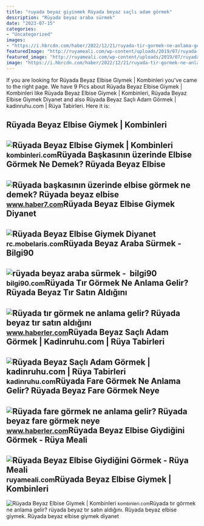 ```yaml
---
title: "ruyada beyaz giyinmek Rüyada beyaz saçlı adam görmek"
description: "Rüyada beyaz araba sürmek"
date: "2023-07-15"
categories:
- "Uncategorized"
images:
- "https://i.hbrcdn.com/haber/2022/12/21/ruyada-tir-gormek-ne-anlama-gelir-ruyada-beyaz-15508151_1997_amp.jpg"
featuredImage: "http://ruyameali.com/wp-content/uploads/2019/07/ruyada-beyaz-elbise-giydigini-gormek-1024x640.jpg"
featured_image: "http://ruyameali.com/wp-content/uploads/2019/07/ruyada-beyaz-elbise-giydigini-gormek-1024x640.jpg"
image: "https://i.hbrcdn.com/haber/2022/12/21/ruyada-tir-gormek-ne-anlama-gelir-ruyada-beyaz-15508151_1997_amp.jpg"
---
```


If you are looking for Rüyada Beyaz Elbise Giymek | Kombinleri you've came to the right page. We have 9 Pics about Rüyada Beyaz Elbise Giymek | Kombinleri like Rüyada Beyaz Elbise Giymek | Kombinleri, Rüyada Beyaz Elbise Giymek Diyanet and also Rüyada Beyaz Saçlı Adam Görmek | kadinruhu.com | Rüya Tabirleri. Here it is:

Rüyada Beyaz Elbise Giymek | Kombinleri
---------------------------------------

 ![Rüyada Beyaz Elbise Giymek | Kombinleri](https://kombinleri.com/mi-photo/ruyada-beyaz-elbise-giymek-4.jpg) <small>kombinleri.com</small>Rüyada Başkasının üzerinde Elbise Görmek Ne Demek? Rüyada Beyaz Elbise
----------------------------------------------------------------------

 ![Rüyada başkasının üzerinde elbise görmek ne demek? Rüyada beyaz elbise](https://i20.haber7.net/resize/1280x720/haber/haber7/photos/2021/45/ruyada_elbise_giyinmek_ne_demek_ruyada_beyaz_elbise_giyinmek_hayirli_midir_1636700584_1521.jpg) <small>www.haber7.com</small>Rüyada Beyaz Elbise Giymek Diyanet
----------------------------------

 ![Rüyada Beyaz Elbise Giymek Diyanet](https://images.ruyandagor.com/2017/04/beyaz-uzun-elbise-giymek-0041.jpg) <small>rc.mobelaris.com</small>Rüyada Beyaz Araba Sürmek - ️ Bilgi90
-------------------------------------

 ![rüyada beyaz araba sürmek - ️ bilgi90](https://cdn.yeniakit.com.tr/images/news/625/ruyada-beyaz-araba-gormek-ruyada-beyaz-araba-surmek-ne-anlama-gelir-h1612615536-82c814.jpg) <small>bilgi90.com</small>Rüyada Tır Görmek Ne Anlama Gelir? Rüyada Beyaz Tır Satın Aldığını
------------------------------------------------------------------

 ![Rüyada tır görmek ne anlama gelir? Rüyada beyaz tır satın aldığını](https://i.hbrcdn.com/haber/2022/12/21/ruyada-tir-gormek-ne-anlama-gelir-ruyada-beyaz-15508151_1997_amp.jpg) <small>www.haberler.com</small>Rüyada Beyaz Saçlı Adam Görmek | Kadinruhu.com | Rüya Tabirleri
---------------------------------------------------------------

 ![Rüyada Beyaz Saçlı Adam Görmek | kadinruhu.com | Rüya Tabirleri](https://kadinruhu.com/wp-content/uploads/2022/03/ruyada-beyaz-sacli-adam-gormek1.jpg) <small>kadinruhu.com</small>Rüyada Fare Görmek Ne Anlama Gelir? Rüyada Beyaz Fare Görmek Neye
-----------------------------------------------------------------

 ![Rüyada fare görmek ne anlama gelir? Rüyada beyaz fare görmek neye](https://foto.haberler.com/haber/2021/11/30/ruyada-fare-gormek-ne-anlama-gelir-ruyada-beyaz-14565946_8833_amp.jpg) <small>www.haberler.com</small>Rüyada Beyaz Elbise Giydiğini Görmek - Rüya Meali
-------------------------------------------------

 ![Rüyada Beyaz Elbise Giydiğini Görmek - Rüya Meali](http://ruyameali.com/wp-content/uploads/2019/07/ruyada-beyaz-elbise-giydigini-gormek-1024x640.jpg) <small>ruyameali.com</small>Rüyada Beyaz Elbise Giymek | Kombinleri
---------------------------------------

 ![Rüyada Beyaz Elbise Giymek | Kombinleri](https://kombinleri.com/mi-photo/ruyada-beyaz-elbise-giymek-3.jpg) <small>kombinleri.com</small>Rüyada tır görmek ne anlama gelir? rüyada beyaz tır satın aldığını. Rüyada beyaz elbise giymek. Rüyada beyaz elbise giymek diyanet
